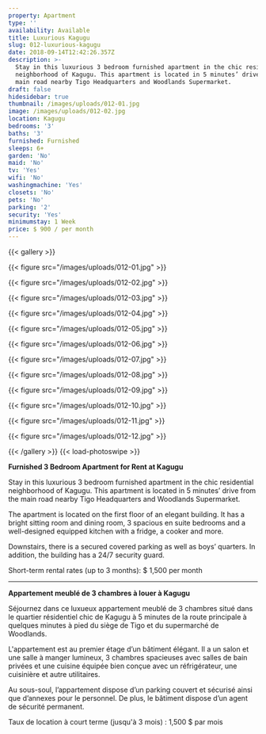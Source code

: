 ```yaml
---
property: Apartment
type: ''
availability: Available
title: Luxurious Kagugu
slug: 012-luxurious-kagugu
date: 2018-09-14T12:42:26.357Z
description: >-
  Stay in this luxurious 3 bedroom furnished apartment in the chic residential
  neighborhood of Kagugu. This apartment is located in 5 minutes’ drive from the
  main road nearby Tigo Headquarters and Woodlands Supermarket.
draft: false
hidesidebar: true
thumbnail: /images/uploads/012-01.jpg
image: /images/uploads/012-02.jpg
location: Kagugu
bedrooms: '3'
baths: '3'
furnished: Furnished
sleeps: 6+
garden: 'No'
maid: 'No'
tv: 'Yes'
wifi: 'No'
washingmachine: 'Yes'
closets: 'No'
pets: 'No'
parking: '2'
security: 'Yes'
minimumstay: 1 Week
price: $ 900 / per month
---
```

{{< gallery >}} 

{{< figure src="/images/uploads/012-01.jpg" >}} 

{{< figure src="/images/uploads/012-02.jpg" >}}

 {{< figure src="/images/uploads/012-03.jpg" >}} 

{{< figure src="/images/uploads/012-04.jpg" >}}

{{< figure src="/images/uploads/012-05.jpg" >}}

 {{< figure src="/images/uploads/012-06.jpg" >}}

 {{< figure src="/images/uploads/012-07.jpg" >}}

 {{< figure src="/images/uploads/012-08.jpg" >}}

{{< figure src="/images/uploads/012-09.jpg" >}} 

{{< figure src="/images/uploads/012-10.jpg" >}}

 {{< figure src="/images/uploads/012-11.jpg" >}} 

{{< figure src="/images/uploads/012-12.jpg" >}}

 {{< /gallery >}} {{< load-photoswipe >}}

**Furnished 3 Bedroom Apartment for Rent at Kagugu**

Stay in this luxurious 3 bedroom furnished apartment in the chic residential neighborhood of Kagugu. This apartment is located in 5 minutes’ drive from the main road nearby Tigo Headquarters and Woodlands Supermarket.

The apartment is located on the first floor of an elegant building. It has a bright sitting room and dining room, 3 spacious en suite bedrooms and a well-designed equipped kitchen with a fridge, a cooker and more. 

Downstairs, there is a secured covered parking as well as boys’ quarters. In addition, the building has a 24/7 security guard. 

Short-term rental rates (up to 3 months): $ 1,500 per month

- - -

**Appartement meublé de 3 chambres à louer à Kagugu**

Séjournez dans ce luxueux appartement meublé de 3 chambres situé dans le quartier résidentiel chic de Kagugu à 5 minutes de la route principale à quelques minutes à pied du siège de Tigo et du supermarché de Woodlands.

L'appartement est au premier étage d’un bâtiment élégant. Il a un salon et une salle à manger lumineux, 3 chambres spacieuses avec salles de bain privées et une cuisine équipée bien conçue avec un réfrigérateur, une cuisinière et autre utilitaires. 

Au sous-soul, l’appartement dispose d’un parking couvert et sécurisé ainsi que d’annexes pour le personnel. De plus, le bâtiment dispose d’un agent de sécurité permanent. 

Taux de location à court terme (jusqu'à 3 mois) : 1,500 $ par mois
